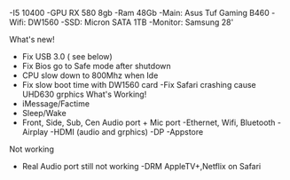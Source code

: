 -I5 10400
-GPU RX 580 8gb
-Ram 48Gb
-Main: Asus Tuf Gaming B460
-Wifi: DW1560
-SSD: Micron SATA 1TB
-Monitor: Samsung 28'


What's new!
- Fix USB 3.0 ( see below)
- Fix Bios go to Safe mode after shutdown
- CPU slow down to 800Mhz when Ide
- Fix slow boot time with DW1560 card
-Fix Safari crashing cause UHD630 grphics
What's Working!
- iMessage/Factime
- Sleep/Wake
- Front, Side, Sub, Cen Audio port + Mic port
-Ethernet, Wifi, Bluetooth
-Airplay
-HDMI (audio and grphics)
-DP
-Appstore

Not working
- Real Audio port still not working
-DRM AppleTV+,Netflix on Safari

